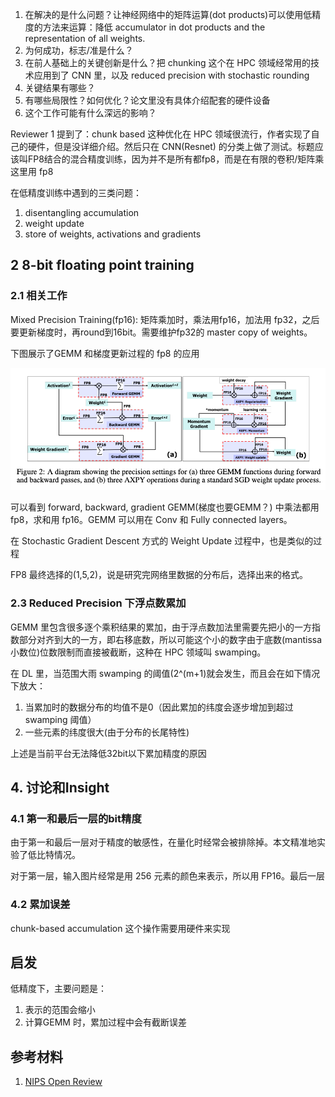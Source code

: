 1. 在解决的是什么问题？让神经网络中的矩阵运算(dot products)可以使用低精度的方法来运算：降低 accumulator in dot products and the representation of all weights.
2. 为何成功，标志/准是什么？
3. 在前人基础上的关键创新是什么？把 chunking 这个在 HPC 领域经常用的技术应用到了 CNN 里，以及 reduced precision with stochastic rounding
4. 关键结果有哪些？
5. 有哪些局限性？如何优化？论文里没有具体介绍配套的硬件设备
6. 这个工作可能有什么深远的影响？

Reviewer 1 提到了：chunk based 这种优化在 HPC 领域很流行，作者实现了自己的硬件，但是没详细介绍。然后只在 CNN(Resnet) 的分类上做了测试。标题应该叫FP8结合的混合精度训练，因为并不是所有都fp8，而是在有限的卷积/矩阵乘这里用 fp8

在低精度训练中遇到的三类问题：

1. disentangling accumulation
2. weight update
3. store of weights, activations and gradients


## 2 8-bit floating point training
### 2.1 相关工作
Mixed Precision Training(fp16): 矩阵乘加时，乘法用fp16，加法用 fp32，之后要更新梯度时，再round到16bit。需要维护fp32的 master copy of weights。

下图展示了GEMM 和梯度更新过程的 fp8 的应用

![](./imgs/fp8-precision-setting.png)

可以看到 forward, backward, gradient GEMM(梯度也要GEMM？) 中乘法都用 fp8，求和用 fp16。GEMM 可以用在 Conv 和 Fully connected layers。

在 Stochastic Gradient Descent 方式的 Weight Update 过程中，也是类似的过程

FP8 最终选择的(1,5,2)，说是研究完网络里数据的分布后，选择出来的格式。

### 2.3 Reduced Precision 下浮点数累加
GEMM 里包含很多逐个乘积结果的累加，由于浮点数加法里需要先把小的一方指数部分对齐到大的一方，即右移底数，所以可能这个小的数字由于底数(mantissa 小数位)位数限制而直接被截断，这种在 HPC 领域叫 swamping。

在 DL 里，当范围大雨 swamping 的阈值(2^(m+1)就会发生，而且会在如下情况下放大：

1. 当累加时的数据分布的均值不是0（因此累加的纬度会逐步增加到超过 swamping 阈值）
2. 一些元素的纬度很大(由于分布的长尾特性)

上述是当前平台无法降低32bit以下累加精度的原因

## 4. 讨论和Insight

### 4.1 第一和最后一层的bit精度

由于第一和最后一层对于精度的敏感性，在量化时经常会被排除掉。本文精准地实验了低比特情况。

对于第一层，输入图片经常是用 256 元素的颜色来表示，所以用 FP16。最后一层

### 4.2 累加误差

chunk-based accumulation 这个操作需要用硬件来实现

## 启发
低精度下，主要问题是：

1. 表示的范围会缩小
2. 计算GEMM 时，累加过程中会有截断误差
## 参考材料

1. [NIPS Open Review](https://proceedings.neurips.cc/paper/2018/file/335d3d1cd7ef05ec77714a215134914c-Reviews.html)
